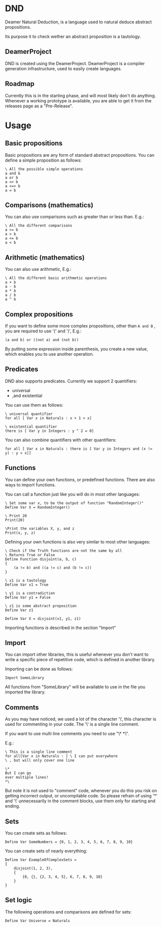 # DND
Deamer Natural Deduction, is a language used to natural deduce abstract propositions.

Its purpose it to check wether an abstract proposition is a tautology.

## DeamerProject
DND is created using the DeamerProject. DeamerProject is a compiler generation infrastructure, used to easily create languages.

## Roadmap
Currently this is in the starting phase, and will most likely don't do anything. Whenever a working prototype is available, you are able to get it from the releases page as a "Pre-Release".

# Usage

## Basic propositions

Basic propositions are any form of standard abstract propositions. You can define a simple proposition as follows:

```DND
\ All the possible simple operations
a and b
a or b
a => b
a <=> b
a = b
```

## Comparisons (mathematics)

You can also use comparisons such as greater than or less than. E.g.:

```DND
\ All the different comparisons
a >= b
a > b
a <= b
a < b
```

## Arithmetic (mathematics)

You can also use arithmetic, E.g.:

```DND
\ All the different basic arithmetic operations
a + b
a - b
a * b
a / b
a ^ b
```

## Complex propositions

If you want to define some more complex propositions, other than `A and B` , you are required to use '(' and ')', E.g.:

```DND
(a and b) or ((not a) and (not b))
```

By putting some expression inside parenthesis, you create a new value, which enables you to use another operation.

## Predicates

DND also supports predicates. Currently we support 2 quantifiers:

- universal
- ,and existential

You can use them as follows:

```DND
\ universal quantifier
for all [ Var x in Naturals : x + 1 > x]

\ existential quantifier
there is [ Var y in Integers : y ^ 2 = 0]
```

You can also combine quantifiers with other quantifiers:

```DND
for all [ Var x in Naturals : there is [ Var y in Integers and (x != y) : y < x]]
```

## Functions

You can define your own functions, or predefined functions. There are also ways to import functions.

You can call a function just like you will do in most other languages:

```DND
\ Set some var x, to be the output of function "RandomInteger()"
Define Var X = RandomInteger()

\ Print 20
Print(20)

\Print the variables X, y, and z
Print(x, y, z) 
```

Defining your own functions is also very similar to most other languages:

```DND
\ Check if the Truth functions are not the same by all
\ Returns True or False
Define Function disjoint(a, b, c)
{
	(a != b) and ((a != c) and (b != c))
}

\ x1 is a tautology
Define Var x1 = True

\ y1 is a contradiction
Define Var y1 = False

\ z1 is some abstract proposition
Define Var z1

Define Var X = disjoint(x1, y1, z1)
```

Importing functions is described in the section "Import"

## Import

You can import other libraries, this is useful whenever you don't want to write a specific piece of repetitive code, which is defined in another library.

Importing can be done as follows:

```DND
Import SomeLibrary
```

All functions from "SomeLibrary" will be available to use in the file you imported the library.

## Comments

As you may have noticed, we used a lot of the character '\\', this character is used for commenting in your code. The '\\' is a single line comment.

If you want to use multi line comments you need to use "\\\*                \*\\".

E.g.:

```DND
\ This is a single line comment
for all[Var x in Naturals : ] \ I can put everywhere 
\ , but will only cover one line

\*
But I can go
over multiple lines!
*\
```

But note it is not used to "comment" code, whenever you do this you risk on getting incorrect output, or uncompilable code. So please refrain of using '\*' and '\\' unnecessarily in the comment blocks, use them only for starting and ending.

## Sets

You can create sets as follows:

```DND
Define Var SomeNumbers = {0, 1, 2, 3, 4, 5, 6, 7, 8, 9, 10}
```

You can create sets of nearly everything:

```DND
Define Var ExampleOfComplexSets =
{
	disjoint(1, 2, 3),
	{
		{0, {}, {2, 3, 4, 5}, 6, 7, 8, 9, 10}
	}
}
```

## Set logic

The following operations and comparisons are defined for sets:

```DND
Define Var Universe = Naturals
```

